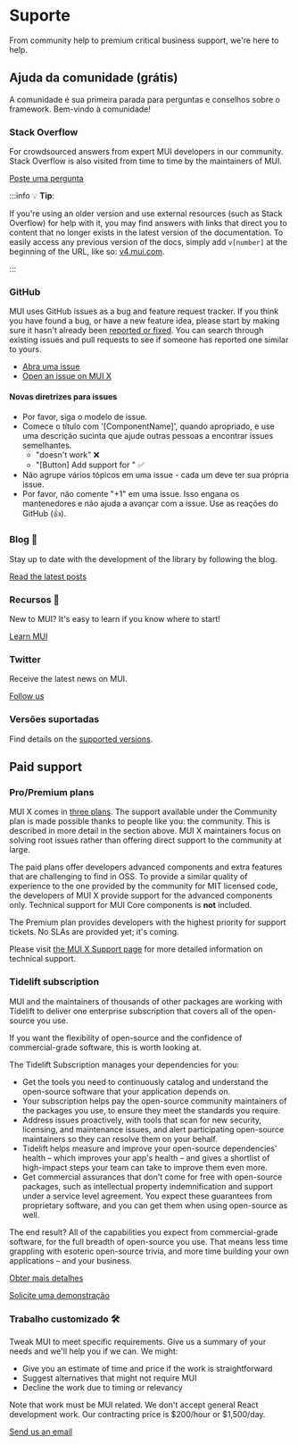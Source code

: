 # Suporte

<p class="description">From community help to premium critical business support, we're here to help.</p>

## Ajuda da comunidade (grátis)

A comunidade é sua primeira parada para perguntas e conselhos sobre o framework. Bem-vindo à comunidade!

### Stack Overflow

For crowdsourced answers from expert MUI developers in our community. Stack Overflow is also visited from time to time by the maintainers of MUI.

[Poste uma pergunta](https://stackoverflow.com/questions/tagged/mui)

:::info
💡 **Tip**:

If you're using an older version and use external resources (such as Stack Overflow) for help with it, you may find answers with links that direct you to content that no longer exists in the latest version of the documentation. To easily access any previous version of the docs, simply add `v[number]` at the beginning of the URL, like so: [v4.mui.com](https://v4.mui.com/).

:::

### GitHub

MUI uses GitHub issues as a bug and feature request tracker. If you think you have found a bug, or have a new feature idea, please start by making sure it hasn't already been [reported or fixed](https://github.com/mui/material-ui/issues?utf8=%E2%9C%93&q=is%3Aopen+is%3Aclosed). You can search through existing issues and pull requests to see if someone has reported one similar to yours.

- [Abra uma issue](https://github.com/mui/material-ui/issues/new/choose)
- [Open an issue on MUI X](https://github.com/mui/mui-x/issues/new/choose)

#### Novas diretrizes para issues

- Por favor, siga o modelo de issue.
- Comece o título com '[ComponentName]', quando apropriado, e use uma descrição sucinta que ajude outras pessoas a encontrar issues semelhantes.
  - "doesn't work" ❌
  - "[Button] Add support for <some feature>" ✅
- Não agrupe vários tópicos em uma issue - cada um deve ter sua própria issue.
- Por favor, não comente "+1" em uma issue. Isso engana os mantenedores e não ajuda a avançar com a issue. Use as reações do GitHub (👍).

### Blog 📝

Stay up to date with the development of the library by following the blog.

[Read the latest posts](https://mui.com/blog/)

### Recursos 📖

New to MUI? It's easy to learn if you know where to start!

[Learn MUI](/material-ui/getting-started/learn/)

### Twitter

Receive the latest news on MUI.

[Follow us](https://twitter.com/MUI_hq)

### Versões suportadas

Find details on the [supported versions](/versions/#supported-versions).

## Paid support

### Pro/Premium plans

MUI X comes in [three plans](https://mui.com/pricing/). The support available under the Community plan is made possible thanks to people like you: the community. This is described in more detail in the section above. MUI X maintainers focus on solving root issues rather than offering direct support to the community at large.

The paid plans offer developers advanced components and extra features that are challenging to find in OSS. To provide a similar quality of experience to the one provided by the community for MIT licensed code, the developers of MUI X provide support for the advanced components only. Technical support for MUI Core components is **not** included.

The Premium plan provides developers with the highest priority for support tickets. No SLAs are provided yet; it's coming.

Please visit [the MUI X Support page](https://mui.com/x/introduction/support/#technical-support) for more detailed information on technical support.

### Tidelift subscription

MUI and the maintainers of thousands of other packages are working with Tidelift to deliver one enterprise subscription that covers all of the open-source you use.

If you want the flexibility of open-source and the confidence of commercial-grade software, this is worth looking at.

The Tidelift Subscription manages your dependencies for you:

- Get the tools you need to continuously catalog and understand the open-source software that your application depends on.
- Your subscription helps pay the open-source community maintainers of the packages you use, to ensure they meet the standards you require.
- Address issues proactively, with tools that scan for new security, licensing, and maintenance issues, and alert participating open-source maintainers so they can resolve them on your behalf.
- Tidelift helps measure and improve your open-source dependencies' health – which improves your app's health – and gives a shortlist of high-impact steps your team can take to improve them even more.
- Get commercial assurances that don't come for free with open-source packages, such as intellectual property indemnification and support under a service level agreement. You expect these guarantees from proprietary software, and you can get them when using open-source as well.

The end result? All of the capabilities you expect from commercial-grade software, for the full breadth of open-source you use. That means less time grappling with esoteric open-source trivia, and more time building your own applications – and your business.

<a
  data-ga-event-category="support"
  data-ga-event-action="tidelift"
  href="https://tidelift.com/subscription/pkg/npm-material-ui?utm_source=npm-material-ui&utm_medium=referral&utm_campaign=enterprise">
Obter mais detalhes
</a>

<a
  data-ga-event-category="support"
  data-ga-event-action="tidelift"
  href="https://tidelift.com/subscription/request-a-demo?utm_source=npm-material-ui&utm_medium=referral&utm_campaign=enterprise">
Solicite uma demonstração
</a>

### Trabalho customizado 🛠

Tweak MUI to meet specific requirements. Give us a summary of your needs and we'll help you if we can. We might:

- Give you an estimate of time and price if the work is straightforward
- Suggest alternatives that might not require MUI
- Decline the work due to timing or relevancy

Note that work must be MUI related. We don't accept general React development work. Our contracting price is $200/hour or $1,500/day.

[Send us an email](mailto:custom-work@mui.com)
